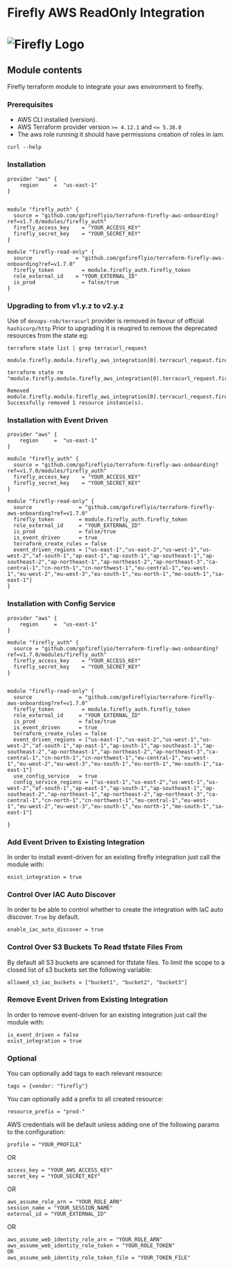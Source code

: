 # Firefly AWS ReadOnly Integration  
# ![Firefly Logo](firefly.gif)

## Module contents

Firefly terraform module to integrate your aws environment to firefly.

### Prerequisites

- AWS CLI installed (version).
- AWS Terraform provider version `>= 4.12.1` and `<= 5.38.0`
- The aws role running it should have permissions creation of roles in iam.

```shell script
curl --help
```

### Installation 

```hcl-terraform
provider "aws" {
    region     =  "us-east-1"
}


module "firefly_auth" {
  source = "github.com/gofireflyio/terraform-firefly-aws-onboarding?ref=v1.7.0/modules/firefly_auth"
  firefly_access_key    = "YOUR_ACCESS_KEY"
  firefly_secret_key    = "YOUR_SECRET_KEY"
}

module "firefly-read-only" {
  source              = "github.com/gofireflyio/terraform-firefly-aws-onboarding?ref=v1.7.0"
  firefly_token         = module.firefly_auth.firefly_token
  role_external_id    = "YOUR_EXTERNAL_ID"
  is_prod               = false/true
}
```

### Upgrading to from v1.y.z to v2.y.z
Use of `devops-rob/terracurl` provider is removed in favour of official `hashicorp/http`
Prior to upgrading it is reuqired to remove the deprecated resources from the state eg:
```
terraform state list | grep terracurl_request

module.firefly.module.firefly_aws_integration[0].terracurl_request.firefly_aws_integration_request
```
```
terraform state rm "module.firefly.module.firefly_aws_integration[0].terracurl_request.firefly_aws_integration_request"

Removed module.firefly.module.firefly_aws_integration[0].terracurl_request.firefly_aws_integration_request
Successfully removed 1 resource instance(s).
```


### Installation with Event Driven

```hcl-terraform
provider "aws" {
    region     =  "us-east-1"
}

module "firefly_auth" {
  source = "github.com/gofireflyio/terraform-firefly-aws-onboarding?ref=v1.7.0/modules/firefly_auth"
  firefly_access_key    = "YOUR_ACCESS_KEY"
  firefly_secret_key    = "YOUR_SECRET_KEY"
}

module "firefly-read-only" {
  source               = "github.com/gofireflyio/terraform-firefly-aws-onboarding?ref=v1.7.0"
  firefly_token        = module.firefly_auth.firefly_token
  role_external_id     = "YOUR_EXTERNAL_ID"
  is_prod              = false/true
  is_event_driven      = true
  terraform_create_rules = false 
  event_driven_regions = ["us-east-1","us-east-2","us-west-1","us-west-2","af-south-1","ap-east-1","ap-south-1","ap-southeast-1","ap-southeast-2","ap-northeast-1","ap-northeast-2","ap-northeast-3","ca-central-1","cn-north-1","cn-northwest-1","eu-central-1","eu-west-1","eu-west-2","eu-west-3","eu-south-1","eu-north-1","me-south-1","sa-east-1"]
}
```

### Installation with Config Service

```hcl-terraform
provider "aws" {
    region     =  "us-east-1"
}

module "firefly_auth" {
  source = "github.com/gofireflyio/terraform-firefly-aws-onboarding?ref=v1.7.0/modules/firefly_auth"
  firefly_access_key    = "YOUR_ACCESS_KEY"
  firefly_secret_key    = "YOUR_SECRET_KEY"
}


module "firefly-read-only" {
  source               = "github.com/gofireflyio/terraform-firefly-aws-onboarding?ref=v1.7.0"
  firefly_token         = module.firefly_auth.firefly_token
  role_external_id     = "YOUR_EXTERNAL_ID"
  is_prod              = false/true
  is_event_driven      = true
  terraform_create_rules = false
  event_driven_regions = ["us-east-1","us-east-2","us-west-1","us-west-2","af-south-1","ap-east-1","ap-south-1","ap-southeast-1","ap-southeast-2","ap-northeast-1","ap-northeast-2","ap-northeast-3","ca-central-1","cn-north-1","cn-northwest-1","eu-central-1","eu-west-1","eu-west-2","eu-west-3","eu-south-1","eu-north-1","me-south-1","sa-east-1"]
  use_config_service   = true
  config_service_regions = ["us-east-1","us-east-2","us-west-1","us-west-2","af-south-1","ap-east-1","ap-south-1","ap-southeast-1","ap-southeast-2","ap-northeast-1","ap-northeast-2","ap-northeast-3","ca-central-1","cn-north-1","cn-northwest-1","eu-central-1","eu-west-1","eu-west-2","eu-west-3","eu-south-1","eu-north-1","me-south-1","sa-east-1"]
  
}
```

### Add Event Driven to Existing Integration
In order to install event-driven for an existing firefly integration just call the module with:
```
exist_integration = true
```

### Control Over IAC Auto Discover
In order to be able to control whether to create the integration with IaC auto discover. `True` by default.
```
enable_iac_auto_discover = true
```

### Control Over S3 Buckets To Read tfstate Files From
By default all S3 buckets are scanned for tfstate files. To limit the scope to a closed list of s3 buckets set the following variable:
```
allowed_s3_iac_buckets = ["bucket1", "bucket2", "bucket3"]
```

### Remove Event Driven from Existing Integration
In order to remove event-driven for an existing integration just call the module with:
```
is_event_driven = false
exist_integration = true
```

### Optional
You can optionally add tags to each relevant resource:
```
tags = {vendor: "firefly"}
```

You can optionally add a prefix to all created resource:
```
resource_prefix = "prod-"
```

AWS credentials will be default unless adding one of the following params to the configuration:
```
profile = "YOUR_PROFILE"
```
OR
```
access_key = "YOUR_AWS_ACCESS_KEY"
secret_key = "YOUR_SECRET_KEY"
```
OR
```
aws_assume_role_arn = "YOUR_ROLE_ARN"
session_name = "YOUR_SESSION_NAME"
external_id = "YOUR_EXTERNAL_ID"
```
OR
```
aws_assume_web_identity_role_arn = "YOUR_ROLE_ARN"
aws_assume_web_identity_role_token = "YOUR_ROLE_TOKEN"
OR
aws_assume_web_identity_role_token_file = "YOUR_TOKEN_FILE"


